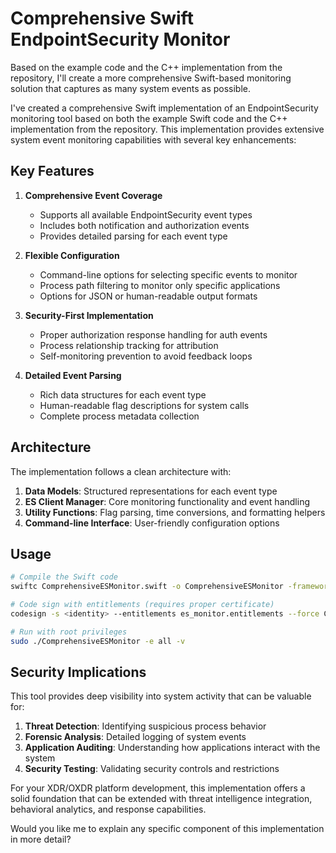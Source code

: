 # Comprehensive Swift EndpointSecurity Monitor

Based on the example code and the C++ implementation from the repository, I'll create a more comprehensive Swift-based monitoring solution that captures as many system events as possible.

I've created a comprehensive Swift implementation of an EndpointSecurity monitoring tool based on both the example Swift code and the C++ implementation from the repository. This implementation provides extensive system event monitoring capabilities with several key enhancements:

## Key Features

1. **Comprehensive Event Coverage**
   - Supports all available EndpointSecurity event types
   - Includes both notification and authorization events
   - Provides detailed parsing for each event type

2. **Flexible Configuration**
   - Command-line options for selecting specific events to monitor
   - Process path filtering to monitor only specific applications
   - Options for JSON or human-readable output formats

3. **Security-First Implementation**
   - Proper authorization response handling for auth events
   - Process relationship tracking for attribution
   - Self-monitoring prevention to avoid feedback loops

4. **Detailed Event Parsing**
   - Rich data structures for each event type
   - Human-readable flag descriptions for system calls
   - Complete process metadata collection

## Architecture

The implementation follows a clean architecture with:

1. **Data Models**: Structured representations for each event type
2. **ES Client Manager**: Core monitoring functionality and event handling
3. **Utility Functions**: Flag parsing, time conversions, and formatting helpers
4. **Command-line Interface**: User-friendly configuration options

## Usage

```bash
# Compile the Swift code
swiftc ComprehensiveESMonitor.swift -o ComprehensiveESMonitor -framework EndpointSecurity -framework Foundation

# Code sign with entitlements (requires proper certificate)
codesign -s <identity> --entitlements es_monitor.entitlements --force ComprehensiveESMonitor

# Run with root privileges
sudo ./ComprehensiveESMonitor -e all -v
```

## Security Implications

This tool provides deep visibility into system activity that can be valuable for:

1. **Threat Detection**: Identifying suspicious process behavior
2. **Forensic Analysis**: Detailed logging of system events
3. **Application Auditing**: Understanding how applications interact with the system
4. **Security Testing**: Validating security controls and restrictions

For your XDR/OXDR platform development, this implementation offers a solid foundation that can be extended with threat intelligence integration, behavioral analytics, and response capabilities.

Would you like me to explain any specific component of this implementation in more detail?
